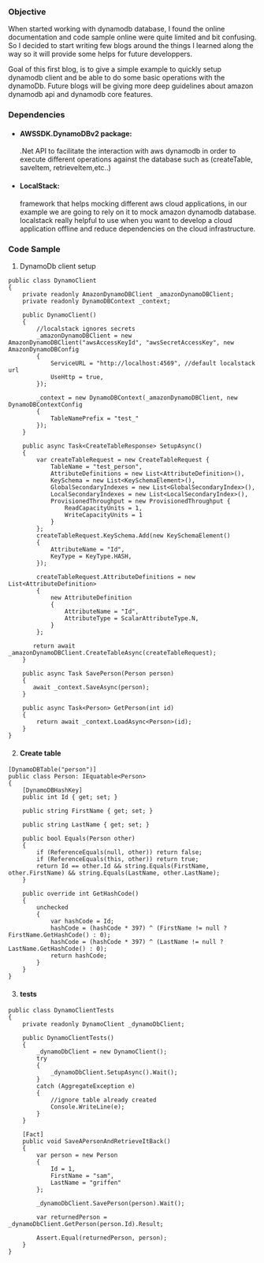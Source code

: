 
### Objective
When started working with dynamodb database, I found the online documentation and code sample online were quite limited and bit confusing. So I decided to start writing few blogs around the things I learned along the way so it will provide some helps for future developpers.

Goal of this first blog, is to give a simple example to quickly setup dynamodb client and be able to do some basic operations with the dynamoDb.
Future blogs will be giving more deep guidelines about amazon dynamodb api and dynamodb core features.


### Dependencies

- #### AWSSDK.DynamoDBv2 package:
  .Net API to facilitate the interaction with aws dynamodb in order to execute different operations against the database
  such as (createTable, saveItem, retrieveItem,etc..)

- #### LocalStack: 
  framework that helps mocking different aws cloud applications, in our example we are going to rely on it to mock amazon dynamodb database.
  localstack really helpful to use when you want to develop a cloud application offline and reduce dependencies on the cloud infrastructure. 
  
### Code Sample
 1. DynamoDb client setup
```
public class DynamoClient
{
    private readonly AmazonDynamoDBClient _amazonDynamoDBClient;
    private readonly DynamoDBContext _context;

    public DynamoClient()
    {
        //localstack ignores secrets
        _amazonDynamoDBClient = new AmazonDynamoDBClient("awsAccessKeyId", "awsSecretAccessKey", new AmazonDynamoDBConfig
        {
            ServiceURL = "http://localhost:4569", //default localstack url
            UseHttp = true,
        });
        
        _context = new DynamoDBContext(_amazonDynamoDBClient, new DynamoDBContextConfig
        {
            TableNamePrefix = "test_"
        });
    }

    public async Task<CreateTableResponse> SetupAsync()
    {
        var createTableRequest = new CreateTableRequest {
            TableName = "test_person",
            AttributeDefinitions = new List<AttributeDefinition>(),
            KeySchema = new List<KeySchemaElement>(),
            GlobalSecondaryIndexes = new List<GlobalSecondaryIndex>(),
            LocalSecondaryIndexes = new List<LocalSecondaryIndex>(),
            ProvisionedThroughput = new ProvisionedThroughput {
                ReadCapacityUnits = 1,
                WriteCapacityUnits = 1
            }
        };
        createTableRequest.KeySchema.Add(new KeySchemaElement()
        {
            AttributeName = "Id",
            KeyType = KeyType.HASH,
        });
        
        createTableRequest.AttributeDefinitions = new List<AttributeDefinition>
        {
            new AttributeDefinition
            {
                AttributeName = "Id",
                AttributeType = ScalarAttributeType.N,
            }
        };

       return await _amazonDynamoDBClient.CreateTableAsync(createTableRequest);
    }
    
    public async Task SavePerson(Person person)
    {
       await _context.SaveAsync(person);
    }
    
    public async Task<Person> GetPerson(int id)
    {
        return await _context.LoadAsync<Person>(id);
    }
}
```
2. #### Create table
```
[DynamoDBTable("person")]
public class Person: IEquatable<Person>
{
    [DynamoDBHashKey]
    public int Id { get; set; }

    public string FirstName { get; set; }
    
    public string LastName { get; set; }

    public bool Equals(Person other)
    {
        if (ReferenceEquals(null, other)) return false;
        if (ReferenceEquals(this, other)) return true;
        return Id == other.Id && string.Equals(FirstName, other.FirstName) && string.Equals(LastName, other.LastName);
    }

    public override int GetHashCode()
    {
        unchecked
        {
            var hashCode = Id;
            hashCode = (hashCode * 397) ^ (FirstName != null ? FirstName.GetHashCode() : 0);
            hashCode = (hashCode * 397) ^ (LastName != null ? LastName.GetHashCode() : 0);
            return hashCode;
        }
    }
}
```

3. #### tests

```
public class DynamoClientTests
{
    private readonly DynamoClient _dynamoDbClient;

    public DynamoClientTests()
    {
        _dynamoDbClient = new DynamoClient();
        try
        {
            _dynamoDbClient.SetupAsync().Wait();
        }
        catch (AggregateException e)
        {
            //ignore table already created
            Console.WriteLine(e);
        }
    }
    
    [Fact]
    public void SaveAPersonAndRetrieveItBack()
    {
        var person = new Person
        {
            Id = 1,
            FirstName = "sam",
            LastName = "griffen"
        };

        _dynamoDbClient.SavePerson(person).Wait();

        var returnedPerson = _dynamoDbClient.GetPerson(person.Id).Result;

        Assert.Equal(returnedPerson, person);
    }
}
```
